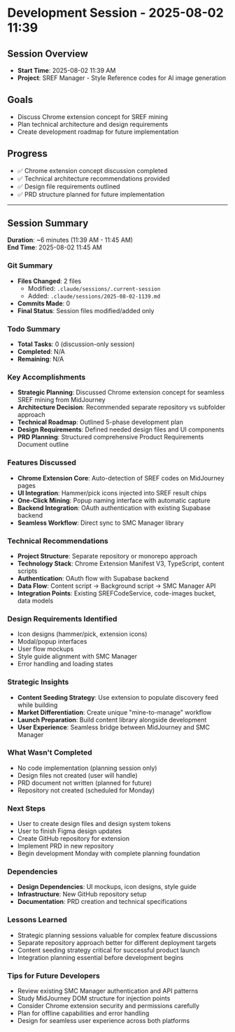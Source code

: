 # Development Session - 2025-08-02 11:39

## Session Overview

- **Start Time**: 2025-08-02 11:39 AM
- **Project**: SREF Manager - Style Reference codes for AI image generation

## Goals

- Discuss Chrome extension concept for SREF mining
- Plan technical architecture and design requirements
- Create development roadmap for future implementation

## Progress

- ✅ Chrome extension concept discussion completed
- ✅ Technical architecture recommendations provided
- ✅ Design file requirements outlined
- ✅ PRD structure planned for future implementation

---

## Session Summary

**Duration**: ~6 minutes (11:39 AM - 11:45 AM)  
**End Time**: 2025-08-02 11:45 AM

### Git Summary

- **Files Changed**: 2 files
  - Modified: `.claude/sessions/.current-session`
  - Added: `.claude/sessions/2025-08-02-1139.md`
- **Commits Made**: 0
- **Final Status**: Session files modified/added only

### Todo Summary

- **Total Tasks**: 0 (discussion-only session)
- **Completed**: N/A
- **Remaining**: N/A

### Key Accomplishments

- **Strategic Planning**: Discussed Chrome extension concept for seamless SREF mining from MidJourney
- **Architecture Decision**: Recommended separate repository vs subfolder approach
- **Technical Roadmap**: Outlined 5-phase development plan
- **Design Requirements**: Defined needed design files and UI components
- **PRD Planning**: Structured comprehensive Product Requirements Document outline

### Features Discussed

- **Chrome Extension Core**: Auto-detection of SREF codes on MidJourney pages
- **UI Integration**: Hammer/pick icons injected into SREF result chips
- **One-Click Mining**: Popup naming interface with automatic capture
- **Backend Integration**: OAuth authentication with existing Supabase backend
- **Seamless Workflow**: Direct sync to SMC Manager library

### Technical Recommendations

- **Project Structure**: Separate repository or monorepo approach
- **Technology Stack**: Chrome Extension Manifest V3, TypeScript, content scripts
- **Authentication**: OAuth flow with Supabase backend
- **Data Flow**: Content script → Background script → SMC Manager API
- **Integration Points**: Existing SREFCodeService, code-images bucket, data models

### Design Requirements Identified

- Icon designs (hammer/pick, extension icons)
- Modal/popup interfaces
- User flow mockups
- Style guide alignment with SMC Manager
- Error handling and loading states

### Strategic Insights

- **Content Seeding Strategy**: Use extension to populate discovery feed while building
- **Market Differentiation**: Create unique "mine-to-manage" workflow
- **Launch Preparation**: Build content library alongside development
- **User Experience**: Seamless bridge between MidJourney and SMC Manager

### What Wasn't Completed

- No code implementation (planning session only)
- Design files not created (user will handle)
- PRD document not written (planned for future)
- Repository not created (scheduled for Monday)

### Next Steps

- User to create design files and design system tokens
- User to finish Figma design updates
- Create GitHub repository for extension
- Implement PRD in new repository
- Begin development Monday with complete planning foundation

### Dependencies

- **Design Dependencies**: UI mockups, icon designs, style guide
- **Infrastructure**: New GitHub repository setup
- **Documentation**: PRD creation and technical specifications

### Lessons Learned

- Strategic planning sessions valuable for complex feature discussions
- Separate repository approach better for different deployment targets
- Content seeding strategy critical for successful product launch
- Integration planning essential before development begins

### Tips for Future Developers

- Review existing SMC Manager authentication and API patterns
- Study MidJourney DOM structure for injection points
- Consider Chrome extension security and permissions carefully
- Plan for offline capabilities and error handling
- Design for seamless user experience across both platforms
